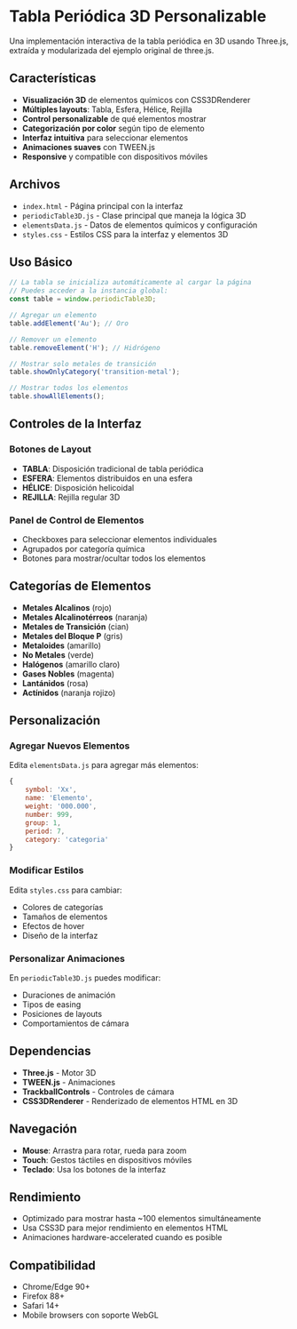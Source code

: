 # Tabla Periódica 3D Personalizable

Una implementación interactiva de la tabla periódica en 3D usando Three.js, extraída y modularizada del ejemplo original de three.js.

## Características

- **Visualización 3D** de elementos químicos con CSS3DRenderer
- **Múltiples layouts**: Tabla, Esfera, Hélice, Rejilla
- **Control personalizable** de qué elementos mostrar
- **Categorización por color** según tipo de elemento
- **Interfaz intuitiva** para seleccionar elementos
- **Animaciones suaves** con TWEEN.js
- **Responsive** y compatible con dispositivos móviles

## Archivos

- `index.html` - Página principal con la interfaz
- `periodicTable3D.js` - Clase principal que maneja la lógica 3D
- `elementsData.js` - Datos de elementos químicos y configuración
- `styles.css` - Estilos CSS para la interfaz y elementos 3D

## Uso Básico

```javascript
// La tabla se inicializa automáticamente al cargar la página
// Puedes acceder a la instancia global:
const table = window.periodicTable3D;

// Agregar un elemento
table.addElement('Au'); // Oro

// Remover un elemento
table.removeElement('H'); // Hidrógeno

// Mostrar solo metales de transición
table.showOnlyCategory('transition-metal');

// Mostrar todos los elementos
table.showAllElements();
```

## Controles de la Interfaz

### Botones de Layout
- **TABLA**: Disposición tradicional de tabla periódica
- **ESFERA**: Elementos distribuidos en una esfera
- **HÉLICE**: Disposición helicoidal
- **REJILLA**: Rejilla regular 3D

### Panel de Control de Elementos
- Checkboxes para seleccionar elementos individuales
- Agrupados por categoría química
- Botones para mostrar/ocultar todos los elementos

## Categorías de Elementos

- **Metales Alcalinos** (rojo)
- **Metales Alcalinotérreos** (naranja)
- **Metales de Transición** (cian)
- **Metales del Bloque P** (gris)
- **Metaloides** (amarillo)
- **No Metales** (verde)
- **Halógenos** (amarillo claro)
- **Gases Nobles** (magenta)
- **Lantánidos** (rosa)
- **Actínidos** (naranja rojizo)

## Personalización

### Agregar Nuevos Elementos

Edita `elementsData.js` para agregar más elementos:

```javascript
{ 
    symbol: 'Xx', 
    name: 'Elemento', 
    weight: '000.000', 
    number: 999, 
    group: 1, 
    period: 7, 
    category: 'categoria' 
}
```

### Modificar Estilos

Edita `styles.css` para cambiar:
- Colores de categorías
- Tamaños de elementos
- Efectos de hover
- Diseño de la interfaz

### Personalizar Animaciones

En `periodicTable3D.js` puedes modificar:
- Duraciones de animación
- Tipos de easing
- Posiciones de layouts
- Comportamientos de cámara

## Dependencias

- **Three.js** - Motor 3D
- **TWEEN.js** - Animaciones
- **TrackballControls** - Controles de cámara
- **CSS3DRenderer** - Renderizado de elementos HTML en 3D

## Navegación

- **Mouse**: Arrastra para rotar, rueda para zoom
- **Touch**: Gestos táctiles en dispositivos móviles
- **Teclado**: Usa los botones de la interfaz

## Rendimiento

- Optimizado para mostrar hasta ~100 elementos simultáneamente
- Usa CSS3D para mejor rendimiento en elementos HTML
- Animaciones hardware-accelerated cuando es posible

## Compatibilidad

- Chrome/Edge 90+
- Firefox 88+
- Safari 14+
- Mobile browsers con soporte WebGL

